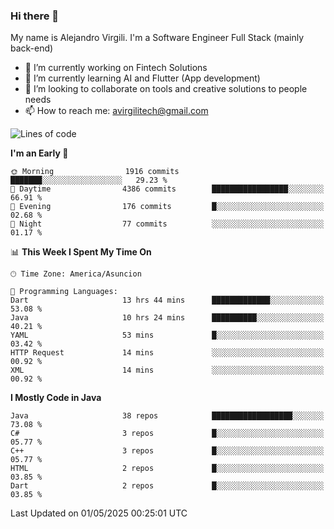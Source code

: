 ### Hi there 👋

My name is Alejandro Virgili. I'm a Software Engineer Full Stack (mainly back-end)


- 🔭 I’m currently working on Fintech Solutions
- 🌱 I’m currently learning AI and Flutter (App development)
- 👯 I’m looking to collaborate on tools and creative solutions to people needs
- 📫 How to reach me: avirgilitech@gmail.com
  
<!--START_SECTION:waka-->
![Lines of code](https://img.shields.io/badge/From%20Hello%20World%20I%27ve%20Written-741.8%20thousand%20lines%20of%20code-blue)

**I'm an Early 🐤** 

```text
🌞 Morning                1916 commits        ███████░░░░░░░░░░░░░░░░░░   29.23 % 
🌆 Daytime                4386 commits        █████████████████░░░░░░░░   66.91 % 
🌃 Evening                176 commits         █░░░░░░░░░░░░░░░░░░░░░░░░   02.68 % 
🌙 Night                  77 commits          ░░░░░░░░░░░░░░░░░░░░░░░░░   01.17 % 
```


📊 **This Week I Spent My Time On** 

```text
🕑︎ Time Zone: America/Asuncion

💬 Programming Languages: 
Dart                     13 hrs 44 mins      █████████████░░░░░░░░░░░░   53.08 % 
Java                     10 hrs 24 mins      ██████████░░░░░░░░░░░░░░░   40.21 % 
YAML                     53 mins             █░░░░░░░░░░░░░░░░░░░░░░░░   03.42 % 
HTTP Request             14 mins             ░░░░░░░░░░░░░░░░░░░░░░░░░   00.92 % 
XML                      14 mins             ░░░░░░░░░░░░░░░░░░░░░░░░░   00.92 % 
```

**I Mostly Code in Java** 

```text
Java                     38 repos            ██████████████████░░░░░░░   73.08 % 
C#                       3 repos             █░░░░░░░░░░░░░░░░░░░░░░░░   05.77 % 
C++                      3 repos             █░░░░░░░░░░░░░░░░░░░░░░░░   05.77 % 
HTML                     2 repos             █░░░░░░░░░░░░░░░░░░░░░░░░   03.85 % 
Dart                     2 repos             █░░░░░░░░░░░░░░░░░░░░░░░░   03.85 % 
```




 Last Updated on 01/05/2025 00:25:01 UTC
<!--END_SECTION:waka-->
